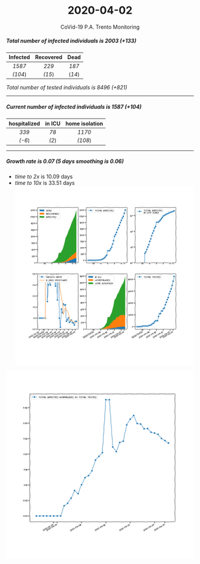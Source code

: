 <div align='center'>

# 2020-04-02
CoVid-19 P.A. Trento Monitoring
</div>

##### Total number of infected individuals is 2003 (+133)
Infected | Recovered | Dead
:---: | :---: | :---:
*1587* | *229* | *187*
*(104*) | *(15*) | (*14*)

*Total number of tested individuals is 8496 (+821)*
***
##### Current number of infected individuals is 1587 (+104)
hospitalized | in ICU | home isolation
:---: | :---: | :---:
*339* |*78* |*1170*
*(-6*) |*(2*) |*(108*)
***
##### Growth rate is 0.07 (5 days smoothing is 0.06)
- *time to 2x* is 10.09 days
- *time to 10x* is 33.51 days
![stats][stats]

![infected_normalized][infected_normalized]

[stats]: stats_P.A.Trento.png
[infected_normalized]: infected_normalized_P.A.Trento.png
